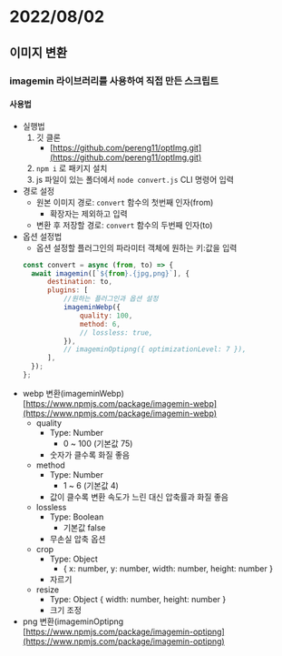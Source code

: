 # 2022/08/02

## 이미지 변환

### imagemin 라이브러리를 사용하여 직접 만든 스크립트

#### 사용법

- 실행법
  1. 깃 클론
     - [https://github.com/pereng11/optImg.git](https://github.com/pereng11/optImg.git)
  2. `npm i` 로 패키지 설치
  3. js 파일이 있는 폴더에서 `node convert.js` CLI 명령어 입력
- 경로 설정
  - 원본 이미지 경로: `convert` 함수의 첫번째 인자(from)
    - 확장자는 제외하고 입력
  - 변환 후 저장할 경로: `convert` 함수의 두번째 인자(to)
- 옵션 설정법
  - 옵션 설정할 플러그인의 파라미터 객체에 원하는 키:값을 입력
  ```jsx
  const convert = async (from, to) => {
  	await imagemin([`${from}.{jpg,png}`], {
  		destination: to,
  		plugins: [
  			//원하는 플러그인과 옵션 설정
  			imageminWebp({
  				quality: 100,
  				method: 6,
  				// lossless: true,
  			}),
  			// imageminOptipng({ optimizationLevel: 7 }),
  		],
  	});
  };
  ```
- webp 변환(imageminWebp)
  [https://www.npmjs.com/package/imagemin-webp](https://www.npmjs.com/package/imagemin-webp)
  - quality
    - Type: Number
      - 0 ~ 100 (기본값 75)
    - 숫자가 클수록 화질 좋음
  - method
    - Type: Number
      - 1 ~ 6 (기본값 4)
    - 값이 클수록 변환 속도가 느린 대신 압축률과 화질 좋음
  - lossless
    - Type: Boolean
      - 기본값 false
    - 무손실 압축 옵션
  - crop
    - Type: Object
      - { x: number, y: number, width: number, height: number }
    - 자르기
  - resize
    - Type: Object { width: number, height: number }
    - 크기 조정
- png 변환(imageminOptipng
  [https://www.npmjs.com/package/imagemin-optipng](https://www.npmjs.com/package/imagemin-optipng)
